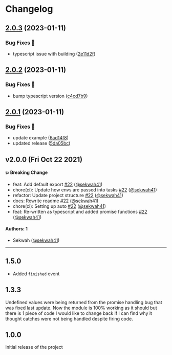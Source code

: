 # Changelog

## [2.0.3](https://github.com/sekwah41/spq/compare/v2.0.2...v2.0.3) (2023-01-11)


### Bug Fixes 🐛

* typescript issue with building ([2e11d2f](https://github.com/sekwah41/spq/commit/2e11d2f34785d48623eec3293dfdc8f5ad52ac51))

## [2.0.2](https://github.com/sekwah41/spq/compare/v2.0.1...v2.0.2) (2023-01-11)


### Bug Fixes 🐛

* bump typescript version ([c4cd7b9](https://github.com/sekwah41/spq/commit/c4cd7b96ab0699f503a9f33b4d22d0476e8816ff))

## [2.0.1](https://github.com/sekwah41/spq/compare/v2.0.0...v2.0.1) (2023-01-11)


### Bug Fixes 🐛

* update example ([6ad14f8](https://github.com/sekwah41/spq/commit/6ad14f8e73ffed69b25c1a5fea56aad5dd31063e))
* updated release ([5da05bc](https://github.com/sekwah41/spq/commit/5da05bc79bdd2decac5422a4a8c377ff8cb91af3))

## v2.0.0 (Fri Oct 22 2021)

#### 💥 Breaking Change

- feat: Add default export [#22](https://github.com/sekwah41/spq/pull/22) ([@sekwah41](https://github.com/sekwah41))
- chore(ci): Update how envs are passed into tasks [#22](https://github.com/sekwah41/spq/pull/22) ([@sekwah41](https://github.com/sekwah41))
- refactor: Update project structure [#22](https://github.com/sekwah41/spq/pull/22) ([@sekwah41](https://github.com/sekwah41))
- docs: Rewrite readme [#22](https://github.com/sekwah41/spq/pull/22) ([@sekwah41](https://github.com/sekwah41))
- chore(ci): Setting up auto [#22](https://github.com/sekwah41/spq/pull/22) ([@sekwah41](https://github.com/sekwah41))
- feat: Re-written as typescript and added promise functions [#22](https://github.com/sekwah41/spq/pull/22) ([@sekwah41](https://github.com/sekwah41))

#### Authors: 1

- Sekwah ([@sekwah41](https://github.com/sekwah41))

---

## 1.5.0

- Added `finished` event

## 1.3.3

Undefined values were being returned from the promise handling bug that was fixed last update. Now the module is 100% working as it should but there is 1 piece of code I would like to change back if I can find why it thought catches were not being handled despite firing code.

## 1.0.0

Initial release of the project
